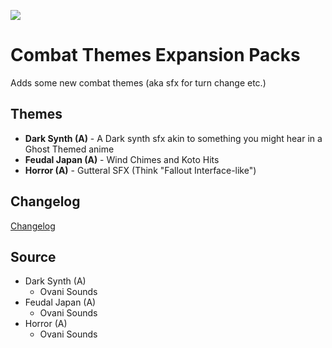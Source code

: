 ![](https://img.shields.io/badge/Foundry-v13-informational)

<!--- Downloads @ Latest Badge -->
<!--- replace <user>/<repo> with your username/repository -->
<!--- ![Latest Release Download Count](https://img.shields.io/github/downloads/<user>/<repo>/latest/module.zip) -->

<!--- Forge Bazaar Install % Badge -->
<!--- replace <your-module-name> with the `name` in your manifest -->
<!--- ![Forge Installs](https://img.shields.io/badge/dynamic/json?label=Forge%20Installs&query=package.installs&suffix=%25&url=https%3A%2F%2Fforge-vtt.com%2Fapi%2Fbazaar%2Fpackage%2F<your-module-name>&colorB=4aa94a) -->

# Combat Themes Expansion Packs

Adds some new combat themes (aka sfx for turn change etc.)

## Themes
- **Dark Synth (A)** - A Dark synth sfx akin to something you might hear in a Ghost Themed anime
- **Feudal Japan (A)** - Wind Chimes and Koto Hits
- **Horror (A)** - Gutteral SFX (Think "Fallout Interface-like")

## Changelog

[Changelog](/CHANGELOG.MD)

## Source
- Dark Synth (A)
  - Ovani Sounds
- Feudal Japan (A)
  - Ovani Sounds
- Horror (A)
  - Ovani Sounds
